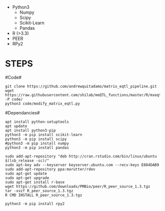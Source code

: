 * Python3
	* Numpy
	* Scipy
	* Scikit-Learn
	* Pandas
* R (>3.3)
* PEER
* RPy2


STEPS
==================================
#Code#  

```
git clone https://github.com/andrewquitadamo/matrix_eqtl_pipeline.git  
wget https://raw.githubusercontent.com/shilab/meQTL_functions/master/R/mxeqtl.R -P code/  
python3 code/modify_matrix_eqtl.py  
```

#Dependancies#  

```
apt install python-setuptools  
apt update  
apt install python3-pip  
python3 -m pip install scikit-learn  
python3 -m pip install scipy  
#python3 -m pip install numpy  
python3 -m pip install pandas  

sudo add-apt-repository "deb http://cran.rstudio.com/bin/linux/ubuntu $(lsb_release -sc)/"  
sudo apt-key adv --keyserver keyserver.ubuntu.com --recv-keys E084DAB9  
sudo add-apt-repository ppa:marutter/rdev  
sudo apt-get update  
sudo apt-get upgrade  
sudo apt-get install r-base  
wget https://github.com/downloads/PMBio/peer/R_peer_source_1.3.tgz  
tar -xvzf R_peer_source_1.3.tgz  
R CMD INSTALL R_peer_source_1.3.tgz  

python3 -m pip install rpy2  
```
